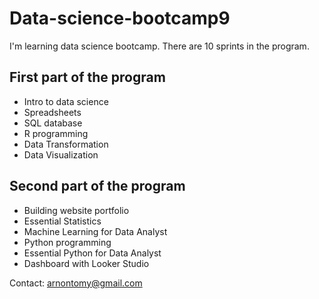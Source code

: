 # Data-science-bootcamp9

I'm learning data science bootcamp. There are 10 sprints in the program.

## First part of the program
- Intro to data science
- Spreadsheets
- SQL database
- R programming
- Data Transformation
- Data Visualization

## Second part of the program
- Building website portfolio
- Essential Statistics
- Machine Learning for Data Analyst
- Python programming
- Essential Python for Data Analyst
- Dashboard with Looker Studio

Contact: arnontomy@gmail.com
